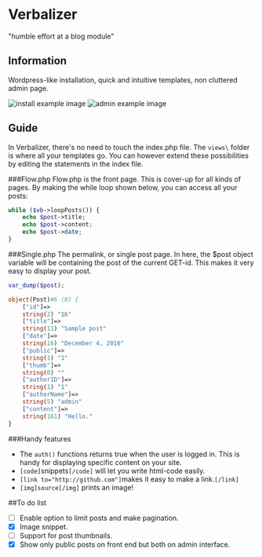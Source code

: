 # Verbalizer
"humble effort at a blog module"

## Information

Wordpress-like installation, quick and intuitive templates, non cluttered admin page.

![install example image](https://retarded.fish/verbrepoimages/install.PNGs) ![admin example image](https://retarded.fish/verbrepoimages/admin.PNG)

## Guide
In Verbalizer, there's no need to touch the index.php file. The ``views\`` folder is where all your templates go. You can however extend these possibilities by editing the statements in the index file. 

###Flow.php
Flow.php is the front page. This is cover-up for all kinds of pages.
By making the while loop shown below, you can access all your posts:
```php
while ($vb->loopPosts()) {
    echo $post->title;
    echo $post->content;
    echo $post->date;
}
```

###Single.php
The permalink, or single post page.
In here, the $post object variable will be containing the post of the current GET-id.
This makes it very easy to display your post.
```php
var_dump($post);

object(Post)#6 (8) {
    ["id"]=>
    string(2) "16"
    ["title"]=>
    string(11) "Sample post"
    ["date"]=>
    string(16) "December 4, 2016"
    ["public"]=>
    string(1) "1"
    ["thumb"]=>
    string(0) ""
    ["authorID"]=>
    string(1) "1"
    ["authorName"]=>
    string(5) "admin"
    ["content"]=>
    string(161) "Hello."
}
```

###Handy features
- The ``auth()`` functions returns true when the user is logged in. This is handy for displaying specific content on your site.
- ``[code]``snippets``[/code]`` will let you write html-code easily.
- ``[link to="http://github.com"]``makes it easy to make a link.``[/link]``
- ``[img]source[/img]`` prints an image!

##To do list
- [ ] Enable option to limit posts and make pagination.
- [x] Image snippet.
- [ ] Support for post thumbnails.
- [x] Show only public posts on front end but both on admin interface.
